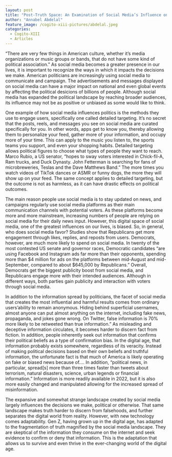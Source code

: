 ```yaml
---
layout: post
title: "Post-Truth Space: An Examination of Social Media’s Influence on American Politics"
author: "Annabel Abdelal"
feature_image: /cogito-xiii-pictures/abdelal.jpeg
categories:
  - Cogito-XIII
  - Articles
---
```

“There are very few things in American culture, whether it’s media organizations or music groups or bands, that do not have some kind of political association.” As social media becomes a greater presence in our lives, it is important to recognize the ways in which it impacts the decisions we make. American politicians are increasingly using social media to communicate and campaign. The advertisements and messages displayed on social media can have a major impact on national and even global events by affecting the political desicions of billions of people. Although social media has expanded the political landscape by reaching broader audiences, its influence may not be as positive or unbiased as some would like to think.

One example of how social media influences politics is the methods they use to engage users, specifically one called detailed targeting. It’s no secret that the posts, reels, and messages you see on social media are curated specifically for you. In other words, apps get to know you, thereby allowing them to personalize your feed, gather more of your information, and occupy more of your time. This can apply to the music you listen to, the sports teams you support, and even your shopping habits. Detailed targeting allows political figures to choose what types of people they want to reach. Marco Rubio, a US senator, “hopes to sway voters interested in Chick-fil-A, Ram trucks, and Duck Dynasty. John Fetterman is searching for fans of microbreweries, Teslas and the Dave Matthews Band.” The more times you watch videos of TikTok dances or ASMR or funny dogs, the more they will show up on your feed. The same concept applies to detailed targeting, but the outcome is not as harmless, as it can have drastic effects on political outcomes.

The main reason people use social media is to stay updated on news, and campaigns regularly use social media platforms as their main communication channels with potential voters. As these platforms become more and more mainstream, increasing numbers of people are relying on social media for their daily news input. However, this digital space of social media, one of the greatest influences on our lives, is biased. So, in general, who does social media favor? Studies show that Republicans get more engagement through likes, replies, and reposts from users. Democrats, however, are much more likely to spend on social media. In twenty of the most contested US senate and governor races, Democratic candidates “are using Facebook and Instagram ads far more than their opponents, spending more than $4 million for ads on the platforms between mid-August and mid-September, compared to about $645,000 by Republicans.” Overall, Democrats get the biggest publicity boost from social media, and Republicans engage more with their intended audiences. Although in different ways, both parties gain publicity and interaction with voters through social media.

In addition to the information spread by politicians, the facet of social media that creates the most influential and harmful results comes from ordinary users’ability to remain anonymous. Hiding behind superficial usernames, almost anyone can put almost anything on the internet, including fake news, propaganda, and jokes gone wrong. On Twitter, false information is 70% more likely to be retweeted than true information.” As misleading and deceptive information circulates, it becomes harder to discern fact from fiction. In addition, people inherently seek out information that confirms their political beliefs as a type of confirmation bias. In the digital age, that information probably exists somewhere, regardless of its veracity. Instead of making political decisions based on their own beliefs and truthful information, the unfortunate fact is that much of America is likely operating on fake or biased news because of…. In addition, “political news, in particular, spread[s] more than three times faster than tweets about terrorism, natural disasters, science, urban legends or financial information.” Information is more readily available in 2022, but it is also more easily changed and manipulated allowing for the increased spread of misinformation.

The expansive and somewhat strange landscape created by social media largely influences the decisions we make, political or otherwise. That same landscape makes truth harder to discern from falsehoods, and further separates the  digital world from reality. However, with new technology comes adaptability. Gen Z, having grown up in the digital age, has adapted to the fragmentation of truth magnified by the social media landscape. They are skeptical of the information they consume on the internet and seek evidence to confirm or deny that information. This is the adaptation that allows us to survive and even thrive in the ever-changing world of the digital age.
